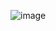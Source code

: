 ![image](https://github.com/Fx2048/COMU_REDES/assets/131219987/6c8bab94-6b49-43ee-8466-2f394613884b)
